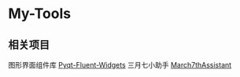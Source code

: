 # My-Tools

## 相关项目
图形界面组件库 [Pyqt-Fluent-Widgets](https://github.com/zhiyiYo/PyQt-Fluent-Widgets)
三月七小助手 [March7thAssistant](https://github.com/moesnow/March7thAssistant)